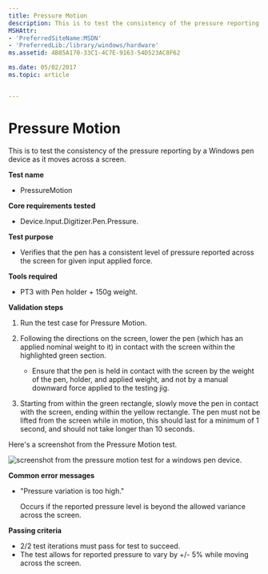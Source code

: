 ```yaml
---
title: Pressure Motion
description: This is to test the consistency of the pressure reporting by a Windows pen device as it moves across a screen.
MSHAttr:
- 'PreferredSiteName:MSDN'
- 'PreferredLib:/library/windows/hardware'
ms.assetid: 4B85A170-33C1-4C7E-9163-54D523AC8F62

ms.date: 05/02/2017
ms.topic: article


---
```


# Pressure Motion


This is to test the consistency of the pressure reporting by a Windows pen device as it moves across a screen.

**Test name**

-   PressureMotion

**Core requirements tested**

-   Device.Input.Digitizer.Pen.Pressure.

**Test purpose**

-   Verifies that the pen has a consistent level of pressure reported across the screen for given input applied force.

**Tools required**

-   PT3 with Pen holder + 150g weight.

**Validation steps**

1. Run the test case for Pressure Motion.

2. Following the directions on the screen, lower the pen (which has an applied nominal weight to it) in contact with the screen within the highlighted green section.

   -   Ensure that the pen is held in contact with the screen by the weight of the pen, holder, and applied weight, and not by a manual downward force applied to the testing jig.

3. Starting from within the green rectangle, slowly move the pen in contact with the screen, ending within the yellow rectangle. The pen must not be lifted from the screen while in motion, this should last for a minimum of 1 second, and should not take longer than 10 seconds.

Here's a screenshot from the Pressure Motion test.

![screenshot from the pressure motion test for a windows pen device.](../images/pen-test-pressmotion.png)

**Common error messages**

-   "Pressure variation is too high."

    Occurs if the reported pressure level is beyond the allowed variance across the screen.

**Passing criteria**

-   2/2 test iterations must pass for test to succeed.
-   The test allows for reported pressure to vary by +/- 5% while moving across the screen.
